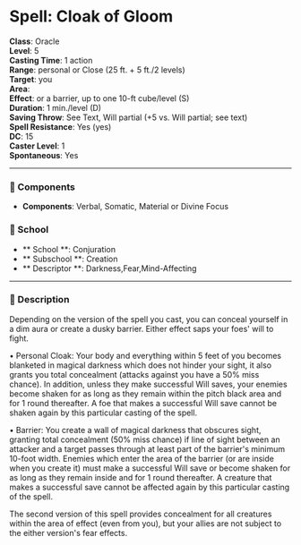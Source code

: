 
# Spell: Cloak of Gloom
**Class**: Oracle  
**Level**: 5  
**Casting Time**: 1 action  
**Range**: personal or Close (25 ft. + 5 ft./2 levels)  
**Target**: you  
**Area**:   
**Effect**: or a barrier, up to one 10-ft cube/level (S)  
**Duration**: 1 min./level (D)  
**Saving Throw**: See Text, Will partial (+5 vs. Will partial; see text)  
**Spell Resistance**: Yes (yes)  
**DC**: 15  
**Caster Level**: 1  
**Spontaneous**: Yes

---

### 🔮 Components
- **Components**: Verbal, Somatic, Material or Divine Focus

### 🏫 School
- ** School **: Conjuration
- ** Subschool **: Creation
- ** Descriptor **: Darkness,Fear,Mind-Affecting
---

### 📜 Description
Depending on the version of the spell you cast, you can conceal yourself in a dim aura or create a dusky barrier. Either effect saps your foes' will to fight.

• Personal Cloak: Your body and everything within 5 feet of you becomes blanketed in magical darkness which does not hinder your sight, it also grants you total concealment (attacks against you have a 50% miss chance). In addition, unless they make successful Will saves, your enemies become shaken for as long as they remain within the pitch black area and for 1 round thereafter. A foe that makes a successful Will save cannot be shaken again by this particular casting of the spell.

• Barrier: You create a wall of magical darkness that obscures sight, granting total concealment (50% miss chance) if line of sight between an attacker and a target passes through at least part of the barrier's minimum 10-foot width. Enemies which enter the area of the barrier (or are inside when you create it) must make a successful Will save or become shaken for as long as they remain inside and for 1 round thereafter. A creature that makes a successful save cannot be affected again by this particular casting of the spell.

The second version of this spell provides concealment for all creatures within the area of effect (even from you), but your allies are not subject to the either version's fear effects.
